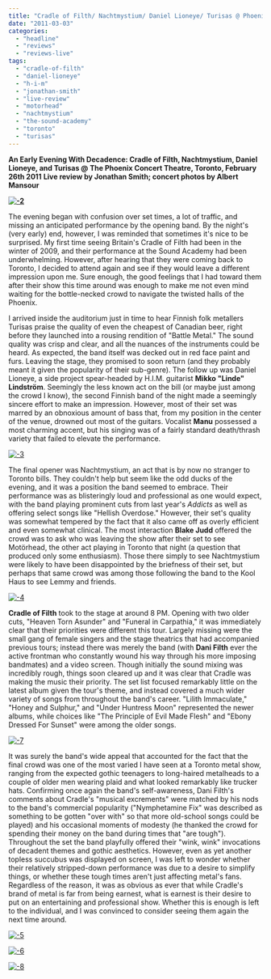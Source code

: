 ```yaml
---
title: "Cradle of Filth/ Nachtmystium/ Daniel Lioneye/ Turisas @ Phoenix Concert Theatre, Toronto ON, February 26 2011"
date: "2011-03-03"
categories: 
  - "headline"
  - "reviews"
  - "reviews-live"
tags: 
  - "cradle-of-filth"
  - "daniel-lioneye"
  - "h-i-m"
  - "jonathan-smith"
  - "live-review"
  - "motorhead"
  - "nachtmystium"
  - "the-sound-academy"
  - "toronto"
  - "turisas"
---
```


**An Early Evening With Decadence: Cradle of Filth, Nachtmystium, Daniel Lioneye, and Turisas @ The Phoenix Concert Theatre, Toronto, February 26th 2011** **Live review by Jonathan Smith; concert photos by Albert Mansour**

**[![](http://www.hellbound.ca/wp-content/uploads/2011/03/2-290x436.jpg "-2")](http://www.hellbound.ca/2011/03/cradle-of-filth-nachtmystium-toronto-on-february-26-2011/2-9/)**

The evening began with confusion over set times, a lot of traffic, and missing an anticipated performance by the opening band. By the night's (very early) end, however, I was reminded that sometimes it's nice to be surprised. My first time seeing Britain's Cradle of Filth had been in the winter of 2009, and their performance at the Sound Academy had been underwhelming. However, after hearing that they were coming back to Toronto, I decided to attend again and see if they would leave a different impression upon me. Sure enough, the good feelings that I had toward them after their show this time around was enough to make me not even mind waiting for the bottle-necked crowd to navigate the twisted halls of the Phoenix.

I arrived inside the auditorium just in time to hear Finnish folk metallers Turisas praise the quality of even the cheapest of Canadian beer, right before they launched into a rousing rendition of "Battle Metal." The sound quality was crisp and clear, and all the nuances of the instruments could be heard. As expected, the band itself was decked out in red face paint and furs. Leaving the stage, they promised to soon return (and they probably meant it given the popularity of their sub-genre). The follow up was Daniel Lioneye, a side project spear-headed by H.I.M. guitarist **Mikko "Linde" Lindström**. Seemingly the less known act on the bill (or maybe just among the crowd I know), the second Finnish band of the night made a seemingly sincere effort to make an impression. However, most of their set was marred by an obnoxious amount of bass that, from my position in the center of the venue, drowned out most of the guitars. Vocalist **Manu** possessed a most charming accent, but his singing was of a fairly standard death/thrash variety that failed to elevate the performance.

[![](http://www.hellbound.ca/wp-content/uploads/2011/03/3.jpg "-3")](http://www.hellbound.ca/wp-content/uploads/2011/03/3.jpg)

The final opener was Nachtmystium, an act that is by now no stranger to Toronto bills. They couldn't help but seem like the odd ducks of the evening, and it was a position the band seemed to embrace. Their performance was as blisteringly loud and professional as one would expect, with the band playing prominent cuts from last year's _Addicts_ as well as offering select songs like "Hellish Overdose." However, their set's quality was somewhat tempered by the fact that it also came off as overly efficient and even somewhat clinical. The most interaction **Blake Judd** offered the crowd was to ask who was leaving the show after their set to see Motörhead, the other act playing in Toronto that night (a question that produced only some enthusiasm). Those there simply to see Nachtmystium were likely to have been disappointed by the briefness of their set, but perhaps that same crowd was among those following the band to the Kool Haus to see Lemmy and friends.

[![](http://www.hellbound.ca/wp-content/uploads/2011/03/4.jpg "-4")](http://www.hellbound.ca/wp-content/uploads/2011/03/4.jpg)

**Cradle of Filth** took to the stage at around 8 PM. Opening with two older cuts, "Heaven Torn Asunder" and "Funeral in Carpathia," it was immediately clear that their priorities were different this tour. Largely missing were the small gang of female singers and the stage theatrics that had accompanied previous tours; instead there was merely the band (with **Dani Filth** ever the active frontman who constantly wound his way through his more imposing bandmates) and a video screen. Though initially the sound mixing was incredibly rough, things soon cleared up and it was clear that Cradle was making the music their priority. The set list focused remarkably little on the latest album given the tour's theme, and instead covered a much wider variety of songs from throughout the band's career. "Lilith Immaculate," "Honey and Sulphur," and "Under Huntress Moon" represented the newer albums, while choices like "The Principle of Evil Made Flesh" and "Ebony Dressed For Sunset" were among the older songs.

[![](http://www.hellbound.ca/wp-content/uploads/2011/03/7.jpg "-7")](http://www.hellbound.ca/wp-content/uploads/2011/03/7.jpg)

It was surely the band's wide appeal that accounted for the fact that the final crowd was one of the most varied I have seen at a Toronto metal show, ranging from the expected gothic teenagers to long-haired metalheads to a couple of older men wearing plaid and what looked remarkably like trucker hats. Confirming once again the band's self-awareness, Dani Filth's comments about Cradle's "musical excrements" were matched by his nods to the band's commercial popularity ("Nymphetamine Fix" was described as something to be gotten "over with" so that more old-school songs could be played) and his occasional moments of modesty (he thanked the crowd for spending their money on the band during times that "are tough"). Throughout the set the band playfully offered their "wink, wink" invocations of decadent themes and gothic aesthetics. However, even as yet another topless succubus was displayed on screen, I was left to wonder whether their relatively stripped-down performance was due to a desire to simplify things, or whether these tough times aren't just affecting metal's fans. Regardless of the reason, it was as obvious as ever that while Cradle's brand of metal is far from being earnest, what is earnest is their desire to put on an entertaining and professional show. Whether this is enough is left to the individual, and I was convinced to consider seeing them again the next time around.

[![](http://www.hellbound.ca/wp-content/uploads/2011/03/5.jpg "-5")](http://www.hellbound.ca/wp-content/uploads/2011/03/5.jpg)

[![](http://www.hellbound.ca/wp-content/uploads/2011/03/6.jpg "-6")](http://www.hellbound.ca/wp-content/uploads/2011/03/6.jpg)

[![](http://www.hellbound.ca/wp-content/uploads/2011/03/8.jpg "-8")](http://www.hellbound.ca/wp-content/uploads/2011/03/8.jpg)

